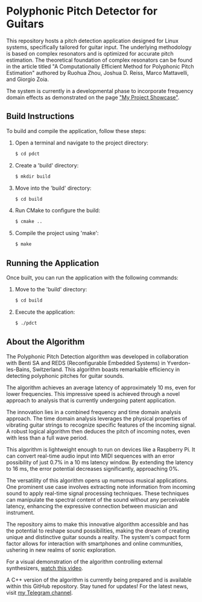 # Polyphonic Pitch Detector for Guitars

This repository hosts a pitch detection application designed for Linux systems, specifically tailored for guitar input. The underlying methodology is based on complex resonators and is optimized for accurate pitch estimation. The theoretical foundation of complex resonators can be found in the article titled "A Computationally Efficient Method for Polyphonic Pitch Estimation" authored by Ruohua Zhou, Joshua D. Reiss, Marco Mattavelli, and Giorgio Zoia.

The system is currently in a developmental phase to incorporate frequency domain effects as demonstrated on the page ["My Project Showcase"](http://lushmaroon.altervista.org/my-project.html?cb=1495296000881).

## Build Instructions

To build and compile the application, follow these steps:

1. Open a terminal and navigate to the project directory:
   ```sh
   $ cd pdct
   ```

2. Create a 'build' directory:
   ```sh
   $ mkdir build
   ```

3. Move into the 'build' directory:
   ```sh
   $ cd build
   ```

4. Run CMake to configure the build:
   ```sh
   $ cmake ..
   ```

5. Compile the project using 'make':
   ```sh
   $ make
   ```

## Running the Application

Once built, you can run the application with the following commands:

1. Move to the 'build' directory:
   ```sh
   $ cd build
   ```

2. Execute the application:
   ```sh
   $ ./pdct
   ```

## About the Algorithm

The Polyphonic Pitch Detection algorithm was developed in collaboration with Benti SA and REDS (Reconfigurable Embedded Systems) in Yverdon-les-Bains, Switzerland. This algorithm boasts remarkable efficiency in detecting polyphonic pitches for guitar sounds.

The algorithm achieves an average latency of approximately 10 ms, even for lower frequencies. This impressive speed is achieved through a novel approach to analysis that is currently undergoing patent application.

The innovation lies in a combined frequency and time domain analysis approach. The time domain analysis leverages the physical properties of vibrating guitar strings to recognize specific features of the incoming signal. A robust logical algorithm then deduces the pitch of incoming notes, even with less than a full wave period.

This algorithm is lightweight enough to run on devices like a Raspberry Pi. It can convert real-time audio input into MIDI sequences with an error possibility of just 0.7% in a 10 ms latency window. By extending the latency to 16 ms, the error potential decreases significantly, approaching 0%.

The versatility of this algorithm opens up numerous musical applications. One prominent use case involves extracting note information from incoming sound to apply real-time signal processing techniques. These techniques can manipulate the spectral content of the sound without any perceivable latency, enhancing the expressive connection between musician and instrument.

The repository aims to make this innovative algorithm accessible and has the potential to reshape sound possibilities, making the dream of creating unique and distinctive guitar sounds a reality. The system's compact form factor allows for interaction with smartphones and online communities, ushering in new realms of sonic exploration.

For a visual demonstration of the algorithm controlling external synthesizers, [watch this video]([https://www.youtube.com/watch?v=c9yvGJksDw0&ab_channel=LucianoCiamarone](https://youtu.be/R00SUzQEruI?si=FWJeWYHj5FHHUtmU)).

A C++ version of the algorithm is currently being prepared and is available within this GitHub repository. Stay tuned for updates! For the latest news, visit [my Telegram channel](https://t.me/luciamarockmood).
